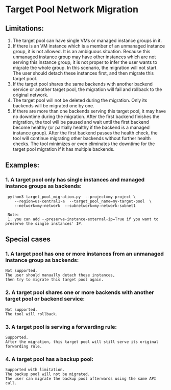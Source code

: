 # Target Pool Network Migration
## Limitations:
1. The target pool can have single VMs or managed instance groups in it.
2. If there is an VM instance which is a member of an unmanaged instance group, it is not allowed. It is an ambiguous situation. Because this unmanaged instance group may have other instances which are not serving this instance group, it is not proper to infer the user wants to migrate the whole group. In this scenario, the migration will not start. The user should detach these instances first, and then migrate this target pool. 
3. If the target pool shares the same backends with another backend service or another target pool, the migration will fail and rollback to the original network.
4. The target pool will not be deleted during the migration. Only its backends will be migrated one by one.
5. If there are more than one backends serving this target pool, it may have no downtime during the migration.
 After the first backend finishes the migration, the tool will be paused and wait until the first backend become healthy (or partially healthy if the backend is a managed instance group).
 After the first backend passes the health check, the tool will continue migrating other backends without further health checks. 
 The tool minimizes or even eliminates the downtime for the target pool migration if it has multiple backends.
## Examples:
### 1. A target pool only has single instances and managed instance groups as backends:
     python3 target_pool_migration.py  --project=my-project \
        --region=us-central1-a  --target_pool_name=my-target-pool  \
        --network=my-network  --subnetwork=my-network-subnet1 
        
     Note: 
     1. you can add --preserve-instance-external-ip=True if you want to preserve the single instances' IP.
## Special cases
### 1. A target pool has one or more instances from an unmanaged instance group as backends:
    Not supported. 
    The user should manually detach these instances, 
    then try to migrate this target pool again.
### 2. A target pool shares one or more backends with another target pool or backend service:
    Not supported.
    The tool will rollback.
### 3. A target pool is serving a forwarding rule:
    Supported.
    After the migration, this target pool will still serve its original forwarding rule.
### 4. A target pool has a backup pool:
    Supported with limitation.
    The backup pool will not be migrated. 
    The user can migrate the backup pool afterwards using the same API call.
    